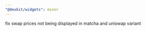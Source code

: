 ```yaml
---
"@dexkit/widgets": minor
---
```


fix swap prices not being displayed in matcha and uniswap variant
